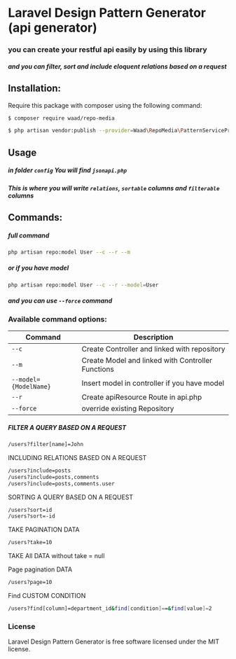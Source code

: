 # Laravel Design Pattern Generator (api generator)
### you can create your restful api easily by using this library
##### and you can filter, sort and include eloquent relations based on a request


## Installation:
Require this package with composer using the following command:

```sh
$ composer require waad/repo-media
```

```sh
$ php artisan vendor:publish --provider=Waad\RepoMedia\PatternServiceProvider 
```

## Usage
##### in folder `config` You will find `jsonapi.php`
##### This is where you will write `relations`, `sortable` columns and `filterable` columns 

## Commands:
##### full command
```sh
php artisan repo:model User --c --r --m
```
##### or if you have model 
```sh
php artisan repo:model User --c --r --model=User
```
##### and you can use `--force` command


### Available command options:

Command | Description
--------- | -------
`--c` | Create Controller and linked with repository
`--m` | Create Model and linked with Controller Functions
`--model={ModelName}` | Insert model in controller if you have model
`--r` | Create apiResource Route in api.php
`--force` | override existing Repository



##### FILTER A QUERY BASED ON A REQUEST
```sh
/users?filter[name]=John
```

INCLUDING RELATIONS BASED ON A REQUEST
```sh
/users?include=posts
/users?include=posts,comments
/users?include=posts,comments.user
```

SORTING A QUERY BASED ON A REQUEST
```sh
/users?sort=id
/users?sort=-id
```


TAKE PAGINATION DATA
```sh
/users?take=10
```
TAKE All DATA without take = null

Page pagination DATA
```sh
/users?page=10
```

Find CUSTOM CONDITION
```sh
/users?find[column]=department_id&find[condition]==&find[value]=2 
```


### License

Laravel Design Pattern Generator is free software licensed under the MIT license.
